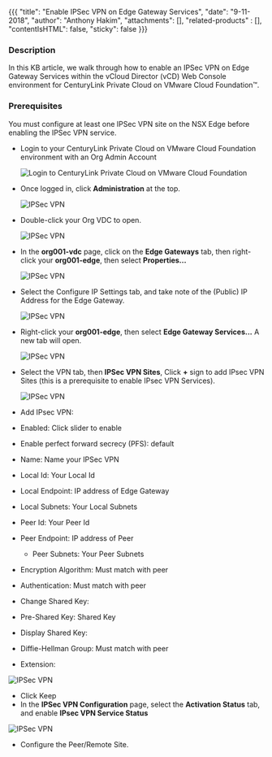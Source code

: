 {{{
  "title": "Enable IPSec VPN on Edge Gateway Services",
  "date": "9-11-2018",
  "author": "Anthony Hakim",
  "attachments": [],
  "related-products" : [],
  "contentIsHTML": false,
  "sticky": false
}}}

### Description
In this KB article, we walk through how to enable an IPSec VPN on Edge Gateway Services within the vCloud Director (vCD) Web Console environment for CenturyLink Private Cloud on VMware Cloud Foundation™.

### Prerequisites
You must configure at least one IPSec VPN site on the NSX Edge before enabling the IPSec VPN service.

* Login to your CenturyLink Private Cloud on VMware Cloud Foundation environment with an Org Admin Account

  ![Login to CenturyLink Private Cloud on VMware Cloud Foundation](../images/dccf/login-to-dcc-f.png)

* Once logged in, click __Administration__ at the top.

  ![IPSec VPN](../images/dccf/configuring-sslvpn-plus1.png)

* Double-click your Org VDC to open.

  ![IPSec VPN](../images/dccf/configuring-sslvpn-plus2.png)

* In the __org001-vdc__ page, click on the __Edge Gateways__ tab, then right-click your __org001-edge__, then select __Properties...__

  ![IPSec VPN](../images/dccf/edge-gws1.png)

* Select the Configure IP Settings tab, and take note of the (Public) IP Address for the Edge Gateway.

  ![IPSec VPN](../images/dccf/edge-gws2.png)

* Right-click your __org001-edge__, then select __Edge Gateway Services...__ A new tab will open.

  ![IPSec VPN](../images/dccf/edge-gws3.png)

* Select the VPN tab, then __IPSec VPN Sites__, Click __+__ sign to add IPsec VPN Sites (this is a prerequisite to enable IPsec VPN Services).

  ![IPSec VPN](../images/dccf/edge-gws4.png)

*	Add IPsec VPN:
  * Enabled: Click slider to enable
  * Enable perfect forward secrecy (PFS): default
  * Name: Name your IPSec VPN
  * Local Id: Your Local Id
  * Local Endpoint: IP address of Edge Gateway
  * Local Subnets: Your Local Subnets
  * Peer Id: Your Peer Id
  * Peer Endpoint: IP address of Peer
	* Peer Subnets: Your Peer Subnets
  * Encryption Algorithm: Must match with peer
  * Authentication: Must match with peer
  * Change Shared Key:
  * Pre-Shared Key: Shared Key
  * Display Shared Key:
  * Diffie-Hellman Group: Must match with peer
  * Extension:

  ![IPSec VPN](../images/dccf/edge-gws5.png)

*	Click Keep
*	In the __IPSec VPN Configuration__ page, select the __Activation Status__ tab, and enable __IPsec VPN Service Status__

  ![IPSec VPN](../images/dccf/edge-gws6.png)

*	Configure the Peer/Remote Site.
